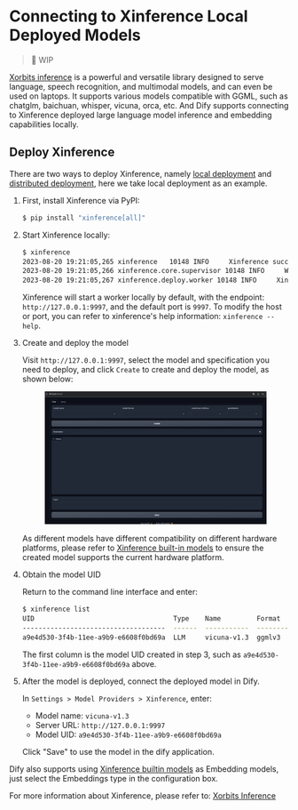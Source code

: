 # Connecting to Xinference Local Deployed Models

> 🚧 WIP

[Xorbits inference](https://github.com/xorbitsai/inference) is a powerful and versatile library designed to serve language, speech recognition, and multimodal models, and can even be used on laptops. It supports various models compatible with GGML, such as chatglm, baichuan, whisper, vicuna, orca, etc.
And Dify supports connecting to Xinference deployed large language model inference and embedding capabilities locally.

## Deploy Xinference

There are two ways to deploy Xinference, namely [local deployment](https://github.com/xorbitsai/inference/blob/main/README.md#local) and [distributed deployment](https://github.com/xorbitsai/inference/blob/main/README.md#distributed), here we take local deployment as an example.

1. First, install Xinference via PyPI:

    ```bash
    $ pip install "xinference[all]"
    ```

2. Start Xinference locally:

    ```bash
    $ xinference
    2023-08-20 19:21:05,265 xinference   10148 INFO     Xinference successfully started. Endpoint: http://127.0.0.1:9997
    2023-08-20 19:21:05,266 xinference.core.supervisor 10148 INFO     Worker 127.0.0.1:37822 has been added successfully
    2023-08-20 19:21:05,267 xinference.deploy.worker 10148 INFO     Xinference worker successfully started.
    ```

    Xinference will start a worker locally by default, with the endpoint: `http://127.0.0.1:9997`, and the default port is `9997`.
    To modify the host or port, you can refer to xinference's help information: `xinference --help`.

3. Create and deploy the model

    Visit `http://127.0.0.1:9997`, select the model and specification you need to deploy, and click `Create` to create and deploy the model, as shown below:

    <figure><img src="../../.gitbook/assets/xinference-webpage.png" alt=""><figcaption></figcaption></figure>

    As different models have different compatibility on different hardware platforms, please refer to [Xinference built-in models](https://inference.readthedocs.io/en/latest/models/builtin/index.html) to ensure the created model supports the current hardware platform.

4. Obtain the model UID

    Return to the command line interface and enter:

    ```bash
    $ xinference list
    UID                                   Type    Name         Format      Size (in billions)  Quantization
    ------------------------------------  ------  -----------  --------  --------------------  --------------
    a9e4d530-3f4b-11ee-a9b9-e6608f0bd69a  LLM     vicuna-v1.3  ggmlv3                       7  q2_K
    ```
   
    The first column is the model UID created in step 3, such as `a9e4d530-3f4b-11ee-a9b9-e6608f0bd69a` above.

5. After the model is deployed, connect the deployed model in Dify.

   In `Settings > Model Providers > Xinference`, enter:

   - Model name: `vicuna-v1.3`
   - Server URL: `http://127.0.0.1:9997`
   - Model UID: `a9e4d530-3f4b-11ee-a9b9-e6608f0bd69a`

   Click "Save" to use the model in the dify application.

Dify also supports using [Xinference builtin models](https://github.com/xorbitsai/inference/blob/main/README.md#builtin-models) as Embedding models, just select the Embeddings type in the configuration box.

For more information about Xinference, please refer to: [Xorbits Inference](https://github.com/xorbitsai/inference)